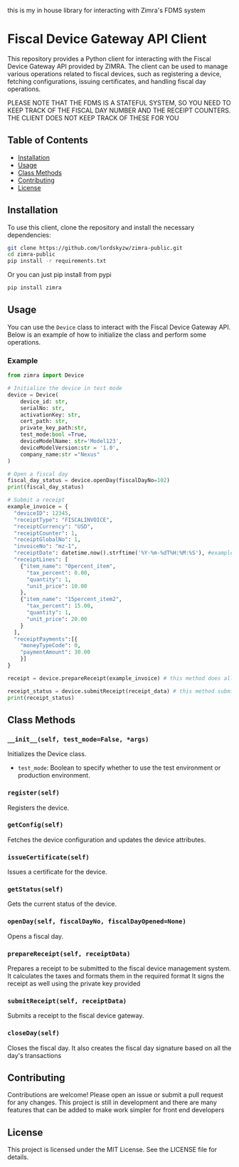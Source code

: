 this is my in house library for interacting with Zimra's FDMS system 
# Fiscal Device Gateway API Client

This repository provides a Python client for interacting with the Fiscal Device Gateway API provided by ZIMRA. The client can be used to manage various operations related to fiscal devices, such as registering a device, fetching configurations, issuing certificates, and handling fiscal day operations.

PLEASE NOTE THAT THE FDMS IS A STATEFUL SYSTEM, SO YOU NEED TO KEEP TRACK OF THE FISCAL DAY NUMBER AND THE RECEIPT COUNTERS. THE CLIENT DOES NOT KEEP TRACK OF THESE FOR YOU



## Table of Contents

- [Installation](#installation)
- [Usage](#usage)
- [Class Methods](#class-methods)
- [Contributing](#contributing)
- [License](#license)

## Installation

To use this client, clone the repository and install the necessary dependencies:

```bash
git clone https://github.com/lordskyzw/zimra-public.git
cd zimra-public
pip install -r requirements.txt
```

Or you can just pip install from pypi

```bash
pip install zimra
```

## Usage

You can use the `Device` class to interact with the Fiscal Device Gateway API. Below is an example of how to initialize the class and perform some operations.

### Example

```python
from zimra import Device

# Initialize the device in test mode
device = Device(
    device_id: str, 
    serialNo: str, 
    activationKey: str, 
    cert_path: str, 
    private_key_path:str, 
    test_mode:bool =True, 
    deviceModelName: str='Model123', 
    deviceModelVersion:str = '1.0',
    company_name:str ="Nexus"
)

# Open a fiscal day
fiscal_day_status = device.openDay(fiscalDayNo=102)
print(fiscal_day_status)
```


```python
# Submit a receipt
example_invoice = {
  "deviceID": 12345,
  "receiptType": "FISCALINVOICE",
  "receiptCurrency": "USD",
  "receiptCounter": 1,
  "receiptGlobalNo": 1,
  "invoiceNo": "mz-1",
  "receiptDate": datetime.now().strftime('%Y-%m-%dT%H:%M:%S'), #example: "2021-09-30T12:00:00",
  "receiptLines": [
    {"item_name": "0percent_item",
      "tax_percent": 0.00,
      "quantity": 1,
      "unit_price": 10.00
    },
    {"item_name": "15percent_item2",
      "tax_percent": 15.00,
      "quantity": 1,
      "unit_price": 20.00
    }
  ],
  "receiptPayments":[{
    "moneyTypeCode": 0,
    "paymentAmount": 30.00
    }]
}

receipt = device.prepareReceipt(example_invoice) # this method does all the heavy lifting for you

receipt_status = device.submitReceipt(receipt_data) # this method submits the receipt to the fiscal device management system and if the receipt has no errors, a QR url is returned which can be used to make the qr code to be printed on receipt, otherwise it returns the error message
print(receipt_status)
```

## Class Methods

### `__init__(self, test_mode=False, *args)`

Initializes the Device class. 

- `test_mode`: Boolean to specify whether to use the test environment or production environment.

### `register(self)`

Registers the device.

### `getConfig(self)`

Fetches the device configuration and updates the device attributes.

### `issueCertificate(self)`

Issues a certificate for the device.

### `getStatus(self)`

Gets the current status of the device.

### `openDay(self, fiscalDayNo, fiscalDayOpened=None)`

Opens a fiscal day.

### `prepareReceipt(self, receiptData)`

Prepares a receipt to be submitted to the fiscal device management system.
It calculates the taxes and formats them in the required format
It signs the receipt as well using the private key provided

### `submitReceipt(self, receiptData)`

Submits a receipt to the fiscal device gateway.

### `closeDay(self)`

Closes the fiscal day. 
It also creates the fiscal day signature based on all the day's transactions

## Contributing

Contributions are welcome! Please open an issue or submit a pull request for any changes.
This project is still in development and there are many features that can be added to make work simpler for front end developers

## License

This project is licensed under the MIT License. See the LICENSE file for details.

